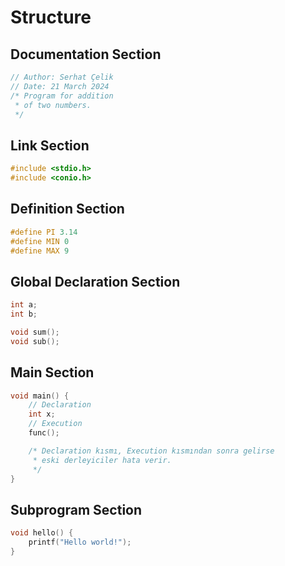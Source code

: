 # Structure

## Documentation Section

```c
// Author: Serhat Çelik
// Date: 21 March 2024
/* Program for addition
 * of two numbers.
 */
```

## Link Section

```c
#include <stdio.h>
#include <conio.h>
```

## Definition Section

```c
#define PI 3.14
#define MIN 0
#define MAX 9
```

## Global Declaration Section

```c
int a;
int b;

void sum();
void sub();
```

## Main Section

```c
void main() {
    // Declaration
    int x;
    // Execution
    func();

    /* Declaration kısmı, Execution kısmından sonra gelirse
     * eski derleyiciler hata verir.
     */
}
```

## Subprogram Section

```c
void hello() {
    printf("Hello world!");
}
```
